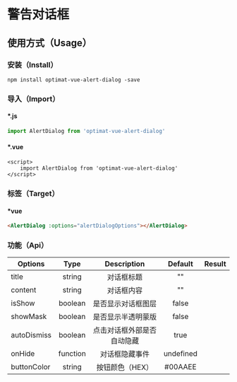 # 警告对话框
## 使用方式（Usage）
### 安装（Install）
``
npm install optimat-vue-alert-dialog -save
``

### 导入（Import）
#### *.js
```javascript
import AlertDialog from 'optimat-vue-alert-dialog'
```
#### *.vue
```vue
<script>
    import AlertDialog from 'optimat-vue-alert-dialog'
</script>
```
### 标签（Target）
#### *vue
```html
<AlertDialog :options="alertDialogOptions"></AlertDialog>
```

### 功能（Api）

| Options         | Type     | Description                 | Default | Result   |
|-----------------|:--------:|:---------------------------:|:--------:|:--------:|
| title  | string | 对话框标题 | "" | |
| content  | string | 对话框内容 | "" | |
| isShow  | boolean | 是否显示对话框图层 | false | |
| showMask  | boolean | 是否显示半透明蒙版 | false | |
| autoDismiss  | boolean | 点击对话框外部是否自动隐藏 | true | |
| onHide  | function | 对话框隐藏事件 | undefined | |
| buttonColor  | string | 按钮颜色（HEX） | #00AAEE | |